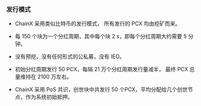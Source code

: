 ### 发行模式

- ChainX 采用类似比特币的发行模式， 所有发行的 PCX 均由挖矿而来。

- 每 150 个块为一个分红周期，其中每个块 2 s，即每个分红周期大约需要 5 分钟。

- 没有预挖，没有任何形式的公私募，没有 IEO。

- 初始分红周期发行 50 PCX，每隔 21 万个分红周期发行量减半， 最终 PCX 总量维持在 2100 万左右。

- ChainX 采用 PoS 共识，创世块中共发行 50 个PCX，平均分配给几个创世节点，作为系统初始抵押。
